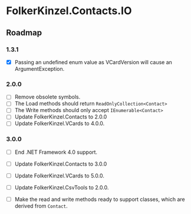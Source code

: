 ﻿# FolkerKinzel.Contacts.IO
## Roadmap

### 1.3.1
- [x] Passing an undefined enum value as VCardVersion will cause an ArgumentException.

### 2.0.0
- [ ] Remove obsolete symbols.
- [ ] The Load methods should return `ReadOnlyCollection<Contact>`
- [ ] The Write methods should only accept `IEnumerable<Contact>`
- [ ] Update FolkerKinzel.Contacts to 2.0.0
- [ ] Update FolkerKinzel.VCards to 4.0.0.

### 3.0.0
- [ ] End .NET Framework 4.0 support.
- [ ] Update FolkerKinzel.Contacts to 3.0.0
- [ ] Update FolkerKinzel.VCards to 5.0.0.
- [ ] Update FolkerKinzel.CsvTools to 2.0.0.
- [ ] Make the read and write methods ready to support classes, which are
derived from `Contact`.

